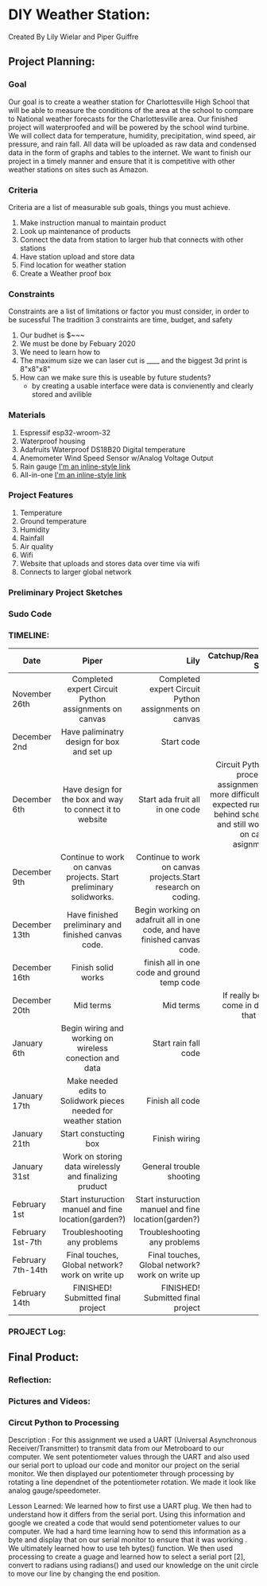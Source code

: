 # DIY Weather Station:
Created By Lily Wielar and Piper Guiffre

## Project Planning:

### Goal
Our goal is to create a weather station for Charlottesville High School that will be able to measure the conditions of the area at the school to compare to National weather forecasts for the Charlottesville area. Our finished project will waterproofed and will be powered by the school wind turbine. We will collect data for temperature, humidity, precipitation, wind speed, air pressure, and rain fall. All data will be uploaded as raw data and condensed data in the form of graphs and tables to the internet. We want to finish our project in a timely manner and ensure that it is competitive with other weather stations on sites such as Amazon. 

### Criteria
Criteria are a list of measurable sub goals, things you must achieve.
1. Make instruction manual to maintain product
2. Look up maintenance of products
3. Connect the data from station to larger hub that connects with other stations
4. Have station upload and store data 
5. Find location for weather station
6. Create a Weather proof box 

### Constraints
Constraints are a list of limitations or factor you must consider, in order to be sucessful
The tradition 3 constraints are time, budget, and safety
1. Our budhet is $~~~
2. We must be done by Febuary 2020
3. We need to learn how to 
4. The maximum size we can laser cut is ____ and the biggest 3d print is 8"x8"x8"
5. How can we make sure this is useable by future students?
      - by creating a usable interface were data is convienently and clearly stored and avilible

### Materials 
1. Espressif esp32-wroom-32
2. Waterproof housing
3. Adafruits Waterproof DS18B20 Digital temperature 
4. Anemometer Wind Speed Sensor w/Analog Voltage Output
5. Rain gauge [I'm an inline-style link](https://www.weathershack.com/product/rainwise-rainew211.html)
6. All-in-one [I'm an inline-style link](https://www.adafruit.com/product/3660) 

### Project Features
1. Temperature
2. Ground temperature
3. Humidity
4. Rainfall 
5. Air quality 
6. Wifi
7. Website that uploads and stores data over time via wifi 
8. Connects to larger global network 

### Preliminary Project Sketches 

### Sudo Code

### TIMELINE:
 Date          | Piper         | Lily       | Catchup/Reaction Space  |
 ------------- |:-------------:| ----------:| -----------------------:|
November 26th  | Completed expert Circuit Python assignments on canvas | Completed expert Circuit Python assignments on canvas |
December 2nd  | Have paliminatry design for box and set up| Start code |
December 6th  | Have design for the box and way to connect it to website | Start ada fruit all in one code |Circuit Python to processing assignment was more difficult than expected running behind schedule, and still working on canvas asignments. 
December 9th  |Continue to work on canvas projects. Start preliminary solidworks.|Continue to work on canvas projects.Start research on coding.
December 13th |Have finished preliminary and finished canvas code.|Begin working on adafruit all in one code, and have finished canvas code.|
December 16th |Finish solid works| finish all in one code and ground temp code| 
December 20th |Mid terms |Mid terms | If really behind come in during that week| 
January 6th  |Begin wiring and working on wireless conection and data| Start rain fall code|
January 17th |Make needed edits to Solidwork pieces needed for weather station| Finish all code |
January 21th |Start constucting box| Finish wiring|
January 31st |Work on storing data wirelessly and finalizing pruduct| General trouble shooting|
February 1st | Start insturuction manuel and fine location(garden?) |Start insturuction manuel and fine location(garden?)|
February 1st-7th |Troubleshooting any problems |  Troubleshooting any problems |
February 7th-14th | Final touches, Global network? work on write up |  Final touches, Global network? work on write up |
February 14th |  FINISHED! Submitted final project | FINISHED! Submitted final project|


### PROJECT Log:

## Final Product:

### Reflection:

### Pictures and Videos:

### Circut Python to Processing 

Description : For this assignment we used a UART (Universal Asynchronous Receiver/Transmitter) to transmit data from our Metroboard to our computer. We sent potentiometer values through the UART and also used our serial port to upload our code and monitor our project on the serial monitor. We then displayed our potentiometer through processing by rotating a line dependnet of the potentiometer rotation. We made it look like analog gauge/speedometer. 

Lesson Learned: We learned how to first use a UART plug. We then had to understand how it differs from the serial port. Using this information and google we created a code that would send potentiometer values to our computer. We had a hard time learning how to send this information as a byte and display that on our serial monitor to ensure that it was working . We ultimately learned how to use teh bytes() function. We then used processing to create a guage and learned how to select a serial port [2], convert to radians using radians() and used our knowledge on the unit circle to move our line by changing the end position. 
